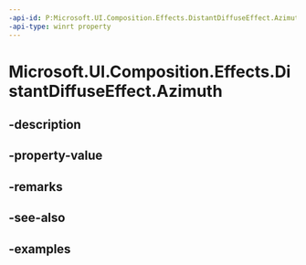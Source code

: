 ```yaml
---
-api-id: P:Microsoft.UI.Composition.Effects.DistantDiffuseEffect.Azimuth
-api-type: winrt property
---
```


# Microsoft.UI.Composition.Effects.DistantDiffuseEffect.Azimuth

<!--
public float Azimuth { get; set; }
-->


## -description

## -property-value

## -remarks

## -see-also

## -examples


